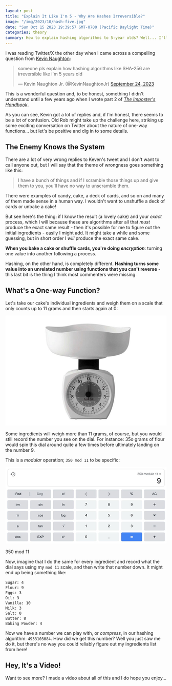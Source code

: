 ```yaml
---
layout: post
title: "Explain It Like I'm 5 - Why Are Hashes Irreversible?"
image: "/img/2023/10/hash-five.jpg"
date: "Sun Oct 15 2023 19:39:57 GMT-0700 (Pacific Daylight Time)"
categories: theory
summary: How to explain hashing algorithms to 5-year olds? Well... I'll do my best in this post, which comes with a video too!      
---
```


I was reading Twitter/X the other day when I came across a compelling question from [Kevin Naughton](https://www.youtube.com/watch?v=9gIi6UK6w4Q):

> someone pls explain how hashing algorithms like SHA-256 are irreversible like i'm 5 years old
> 
> — Kevin Naughton Jr. (@KevinNaughtonJr) [September 24, 2023](https://twitter.com/KevinNaughtonJr/status/1706005238899945814?ref%5Fsrc=twsrc%5Etfw)

This is a wonderful question and, to be honest, something I didn't understand until a few years ago when I wrote part 2 of [_The Imposter's Handbook_](https://sales.bigmachine.io/imposter-second). 

As you can see, Kevin got a lot of replies and, if I'm honest, there seems to be a lot of confusion. Old Rob might take up the challenge here, striking up some exciting conversation on Twitter about the nature of one-way functions... but let's be positive and dig in to some details.

## The Enemy Knows the System

There are a lot of very wrong replies to Keven's tweet and I don't want to call anyone out, but I will say that the theme of wrongness goes something like this:

> I have a bunch of things and if I scramble those things up and give them to you, you'll have no way to unscramble them.

There were examples of candy, cake, a deck of cards, and so on and many of them made sense in a human way. I wouldn't want to unshuffle a deck of cards or unbake a cake! 

But see here's the thing: if I know the result (a lovely cake) and your _exact_ process, which I will because these are algorithms after all that _must_ produce the exact same result - then it's possible for me to figure out the initial ingredients - easily I might add. It might take a while and some guessing, but in short order I _will_ produce the exact same cake.

**When you bake a cake or shuffle cards, you're doing _encryption_**: turning one value into another following a process. 

Hashing, on the other hand, is completely different. **Hashing turns some value into an unrelated number using functions that you can't reverse** \- this last bit is the thing I think most commenters were missing. 

## What's a One-way Function?

Let's take our cake's individual ingredients and weigh them on a scale that only counts up to 11 grams and then starts again at 0:

![](/img/2023/10/screenshot_172.jpg)

Some ingredients will weigh more than 11 grams, of course, but you would still record the number you see on the dial. For instance: 35o grams of flour would spin this dial around quite a few times before ultimately landing on the number 9.

This is a _modular_ operation; `350 mod 11` to be specific:

![](/img/2023/10/screenshot_173.jpg)

350 mod 11

Now, imagine that I do the same for every ingredient and record what the dial says using my `mod 11` scale, and then write that number down. It might end up being something like:

```
Sugar: 4
Flour: 9
Eggs: 3
Oil: 3
Vanilla: 10
Milk: 3
Salt: 0
Butter: 8
Baking Powder: 4
```

Now we have a number we can play with, or _compress_, in our hashing algorithm: `4933103084`. How did we get this number? Well you just saw me do it, but there's no way you could reliably figure out my ingredients list from here!

## Hey, It's a Video!

Want to see more? I made a video about all of this and I do hope you enjoy...